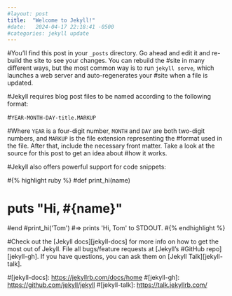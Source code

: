 ```yaml
---
#layout: post
title:  "Welcome to Jekyll!"
#date:   2024-04-17 22:18:41 -0500
#categories: jekyll update
---
```

#You’ll find this post in your `_posts` directory. Go ahead and edit it and re-build the site to see your changes. You can rebuild the #site in many different ways, but the most common way is to run `jekyll serve`, which launches a web server and auto-regenerates your #site when a file is updated.

#Jekyll requires blog post files to be named according to the following format:

#`YEAR-MONTH-DAY-title.MARKUP`

#Where `YEAR` is a four-digit number, `MONTH` and `DAY` are both two-digit numbers, and `MARKUP` is the file extension representing the #format used in the file. After that, include the necessary front matter. Take a look at the source for this post to get an idea about #how it works.

#Jekyll also offers powerful support for code snippets:

#{% highlight ruby %}
#def print_hi(name)
#  puts "Hi, #{name}"
#end
#print_hi('Tom')
#=> prints 'Hi, Tom' to STDOUT.
#{% endhighlight %}

#Check out the [Jekyll docs][jekyll-docs] for more info on how to get the most out of Jekyll. File all bugs/feature requests at [Jekyll’s #GitHub repo][jekyll-gh]. If you have questions, you can ask them on [Jekyll Talk][jekyll-talk].

#[jekyll-docs]: https://jekyllrb.com/docs/home
#[jekyll-gh]:   https://github.com/jekyll/jekyll
#[jekyll-talk]: https://talk.jekyllrb.com/
